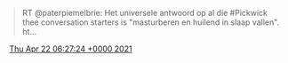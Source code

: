 > RT @paterpiemelbrie: Het universele antwoord op al die \#Pickwick thee conversation starters is "masturberen en huilend in slaap vallen"\. ht…

<img src="../../media/tweet.ico" width="12" /> [Thu Apr 22 06:27:24 +0000 2021](https://twitter.com/DromerDenker/status/1385118017948897298)